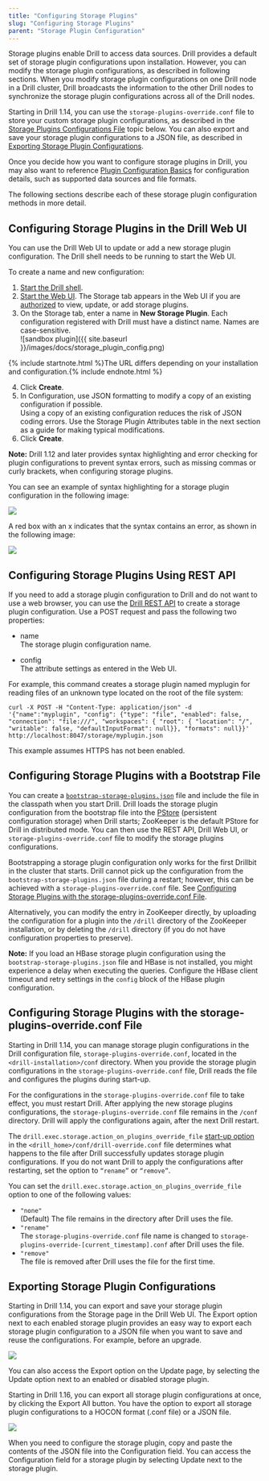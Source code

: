 ```yaml
---
title: "Configuring Storage Plugins"
slug: "Configuring Storage Plugins"
parent: "Storage Plugin Configuration"
---  
```


Storage plugins enable Drill to access data sources. Drill provides a default set of storage plugin configurations upon installation. However, you can modify the storage plugin configurations, as  described in following sections. When you modify storage plugin configurations on one Drill node in a Drill cluster, Drill broadcasts the information to the other Drill nodes to synchronize the storage plugin configurations across all of the Drill nodes.  

Starting in Drill 1.14, you can use the `storage-plugins-override.conf` file to store your custom storage plugin configurations, as described in the [Storage Plugins Configurations File]({{site.baseurl}}/docs/configuring-storage-plugins/#configuring-storage-plugins-with-the-storage-plugins-override.conf-file) topic below. You can also export and save your storage plugin configurations to a JSON file, as described in [Exporting Storage Plugin Configurations]({{site.baseurl}}/docs/configuring-storage-plugins/#exporting-storage-plugin-configurations). 

Once you decide how you want to configure storage plugins in Drill, you may also want to reference [Plugin Configuration Basics]({{site.baseurl}}/docs/plugin-configuration-basics/) for configuration details, such as supported data sources and file formats. 

The following sections describe each of these storage plugin configuration methods in more detail.  

## Configuring Storage Plugins in the Drill Web UI  

You can use the Drill Web UI to update or add a new storage plugin configuration. The Drill shell needs to be running to start the Web UI. 

To create a name and new configuration:

1. [Start the Drill shell]({{site.baseurl}}/docs/starting-drill-on-linux-and-mac-os-x/).
2. [Start the Web UI]({{site.baseurl}}/docs/starting-the-web-ui/). The Storage tab appears in the Web UI if you are [authorized]({{site.baseurl}}/docs/configuring-web-ui-and-rest-api-security/) to view, update, or add storage plugins. 
3. On the Storage tab, enter a name in **New Storage Plugin**.
   Each configuration registered with Drill must have a distinct
name. Names are case-sensitive.  
     ![sandbox plugin]({{ site.baseurl }}/images/docs/storage_plugin_config.png)

{% include startnote.html %}The URL differs depending on your installation and configuration.{% include endnote.html %}
  
4. Click **Create**.  
5. In Configuration, use JSON formatting to modify a copy of an existing configuration if possible.  
   Using a copy of an existing configuration reduces the risk of JSON coding errors. Use the Storage Plugin Attributes table in the next section as a guide for making typical modifications.  
6. Click **Create**.  

**Note:** Drill 1.12 and later provides syntax highlighting and error checking for plugin configurations to prevent syntax errors, such as missing commas or curly brackets, when configuring storage plugins. 
 
You can see an example of syntax highlighting for a storage plugin configuration in the following image:  

![](https://i.imgur.com/LdiQC7E.png)  

A red box with an x indicates that the syntax contains an error, as shown in the following image:  

![](https://i.imgur.com/cFDCH0v.png) 
    


## Configuring Storage Plugins Using REST API  

If you need to add a storage plugin configuration to Drill and do not want to use a web browser, you can use the [Drill REST API]({{site.baseurl}}/docs/rest-api/#get-status-threads) to create a storage plugin configuration. Use a POST request and pass the following two properties:

* name  
  The storage plugin configuration name. 

* config  
  The attribute settings as entered in the Web UI.

For example, this command creates a storage plugin named myplugin for reading files of an unknown type located on the root of the file system:

    curl -X POST -H "Content-Type: application/json" -d '{"name":"myplugin", "config": {"type": "file", "enabled": false, "connection": "file:///", "workspaces": { "root": { "location": "/", "writable": false, "defaultInputFormat": null}}, "formats": null}}' http://localhost:8047/storage/myplugin.json

This example assumes HTTPS has not been enabled. 

## Configuring Storage Plugins with a Bootstrap File  

You can create a [``bootstrap-storage-plugins.json``](https://github.com/apache/drill/blob/master/contrib/storage-hbase/src/main/resources/bootstrap-storage-plugins.json) file and include the file in the classpath when you start Drill. Drill loads the storage plugin configuration from the bootstrap file into the [PStore]({{site.baseurl}}/docs/persistent-configuration-storage/) (persistent configuration storage) when Drill starts; ZooKeeper is the default PStore for Drill in distributed mode. You can then use the REST API, Drill Web UI, or `storage-plugins-override.conf` file to modify the storage plugins configurations.

Bootstrapping a storage plugin configuration only works for the first Drillbit in the cluster that starts. Drill cannot pick up the configuration from the `bootstrap-storage-plugins.json` file during a restart; however, this can be achieved with a `storage-plugins-override.conf` file. See [Configuring Storage Plugins with the storage-plugins-override.conf File]({{site.baseurl}}/docs/configuring-storage-plugins/#configuring-storage-plugins-with-the-storage-plugins-override.conf-file).  

Alternatively, you can modify the entry in ZooKeeper directly, by uploading the configuration for a plugin into the `/drill` directory of the ZooKeeper installation, or by deleting the `/drill` directory (if you do not have configuration properties to preserve).

**Note:** If you load an HBase storage plugin configuration using the `bootstrap-storage-plugins.json` file and HBase is not installed, you might experience a delay when executing the queries. Configure the HBase client timeout and retry settings in the `config` block of the HBase plugin configuration.  

## Configuring Storage Plugins with the storage-plugins-override.conf File  

Starting in Drill 1.14, you can manage storage plugin configurations in the Drill configuration file, `storage-plugins-override.conf`, located in the `<drill-installation>/conf` directory. When you provide the storage plugin configurations in the `storage-plugins-override.conf` file, Drill reads the file and configures the plugins during start-up. 

For the configurations in the `storage-plugins-override.conf` file to take effect, you must restart Drill. After applying the new storage plugins configurations, the `storage-plugins-override.conf` file remains in the `/conf` directory. Drill will apply the configurations again, after the next Drill restart.  

The `drill.exec.storage.action_on_plugins_override_file` [start-up option]({{site.baseurl}}/docs/start-up-options/#configuring-start-up-options) in the `<drill_home>/conf/drill-override.conf` file determines what happens to the file after Drill successfully updates storage plugin configurations. If you do not want Drill to apply the configurations after restarting, set the option to `“rename”` or `“remove”`.  

You can set the `drill.exec.storage.action_on_plugins_override_file` option to one of the following values:  

- `"none"`  
(Default) The file remains in the directory after Drill uses the file.  
- `"rename"`  
The `storage-plugins-override.conf` file name is changed to `storage-plugins-override-[current_timestamp].conf` after Drill uses the file.  
- `"remove"`  
The file is removed after Drill uses the file for the first time.  

## Exporting Storage Plugin Configurations  

Starting in Drill 1.14, you can export and save your storage plugin configurations from the Storage page in the Drill Web UI. The Export option next to each enabled storage plugin provides an easy way to export each storage plugin configuration to a JSON file when you want to save and reuse the configurations. For example, before an upgrade.  

![](https://i.imgur.com/MnLY75q.png)  

You can also access the Export option on the Update page, by selecting the Update option next to an enabled or disabled storage plugin.  

Starting in Drill 1.16, you can export all storage plugin configurations at once, by clicking the Export All button. You have the option to export all storage plugin configurations to a HOCON format (.conf file) or a JSON file.  

![](https://i.imgur.com/91ubjpb.png)

When you need to configure the storage plugin, copy and paste the contents of the JSON file into the Configuration field. You can access the Configuration field for a storage plugin by selecting Update next to the storage plugin.

  


